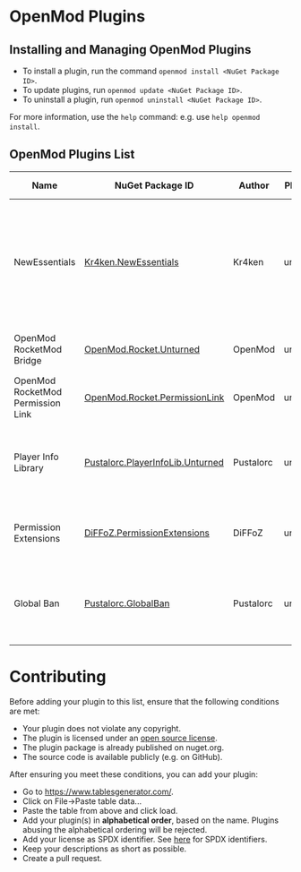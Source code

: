 # OpenMod Plugins

## Installing and Managing OpenMod Plugins
- To install a plugin, run the command `openmod install <NuGet Package ID>`.  
- To update plugins, run `openmod update <NuGet Package ID>`. 
- To uninstall a plugin, run `openmod uninstall <NuGet Package ID>`.

For more information, use the `help` command: e.g. use `help openmod install`.

## OpenMod Plugins List
| Name                              	| NuGet Package ID                                                                                     	| Author    	| Platform 	| Description                                                                                                    	| License      	| Source Code                                                                                       	|
|-----------------------------------	|------------------------------------------------------------------------------------------------------	|-----------	|----------	|----------------------------------------------------------------------------------------------------------------	|--------------	|---------------------------------------------------------------------------------------------------	|
| NewEssentials                     	| [Kr4ken.NewEssentials](https://www.nuget.org/packages/Kr4ken.NewEssentials)                          	| Kr4ken    	| unturned 	| The new essential plugin for Unturned. This project aims to be a replacement for uEssentials built on OpenMod. 	| GPL-3.0-only 	| [GitHub](https://github.com/Kr4ken-9/NewEssentials)                                               	|
| OpenMod RocketMod Bridge          	| [OpenMod.Rocket.Unturned](https://www.nuget.org/packages/OpenMod.Rocket.Unturned)                    	| OpenMod   	| unturned 	| Legacy RM4 support for OpenMod                                                                                 	| MIT          	| [GitHub](https://github.com/openmod/OpenMod/tree/master/unturned/rocketmod)                       	|
| OpenMod RocketMod Permission Link 	| [OpenMod.Rocket.PermissionLink](https://www.nuget.org/packages/OpenMod.Rocket.PermissionLink)        	| OpenMod   	| unturned 	| Makes RM4 use OpenMod Permissions                                                                              	| EUPL\-1\.2   	| [GitHub](https://github.com/openmod/OpenMod/tree/master/unturned/rocketmod/Rocket.PermissionLink) 	|
| Player Info Library               	| [Pustalorc.PlayerInfoLib.Unturned](https://www.nuget.org/packages/Pustalorc.PlayerInfoLib.Unturned/) 	| Pustalorc 	| unturned 	| Player Info Library, store information about all your players.                                                 	| EUPL\-1\.2   	| [GitHub](https://github.com/Pustalorc/PlayerInfoLib/)                                             	|
| Permission Extensions             	| [DiFFoZ.PermissionExtensions](https://www.nuget.org/packages/DiFFoZ.PermissionExtensions/)           	| DiFFoZ    	| unturned 	| Add support prefix, suffix, and color for OpenMod                                                              	| GPL-3.0-only 	| [GitHub](https://github.com/DiFFoZ/PermissionExtensions)                                          	|
| Global Ban                        	| [Pustalorc.GlobalBan](https://www.nuget.org/packages/Pustalorc.GlobalBan/)                           	| Pustalorc 	| unturned 	| Keep bans globally between servers. Supports HWID & IP banning.                                                	| EUPL\-1\.2   	| [Github](https://github.com/Pustalorc/GlobalBan/)                                                 	|                                        |

# Contributing

Before adding your plugin to this list, ensure that the following conditions are met:
* Your plugin does not violate any copyright.
* The plugin is licensed under an [open source license](https://opensource.org/licenses).
* The plugin package is already published on nuget.org.
* The source code is available publicly (e.g. on GitHub).

After ensuring you meet these conditions, you can add your plugin:
- Go to https://www.tablesgenerator.com/.
- Click on File->Paste table data...
- Paste the table from above and click load.
- Add your plugin(s) in **alphabetical order**, based on the name. Plugins abusing the alphabetical ordering will be rejected.
- Add your license as SPDX identifier. See [here](https://spdx.org/licenses/) for SPDX identifiers.
- Keep your descriptions as short as possible.
- Create a pull request.
